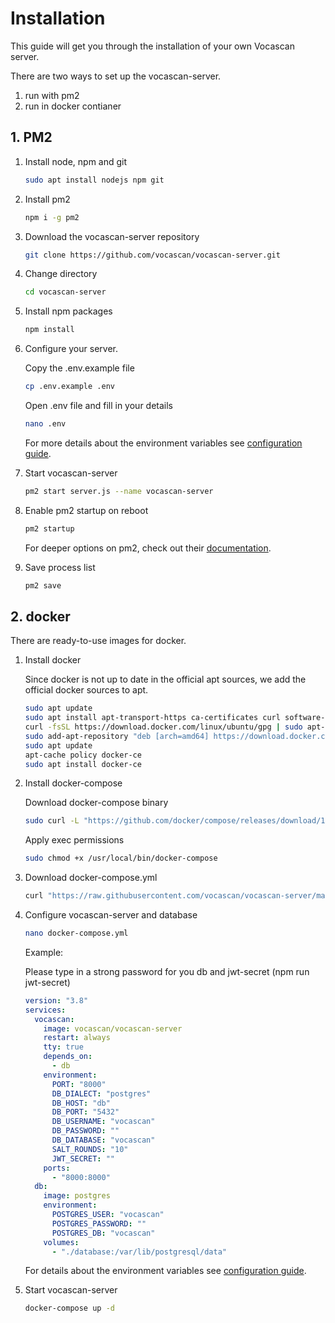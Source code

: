# Installation

This guide will get you through the installation of your own Vocascan server.

There are two ways to set up the vocascan-server.

1. run with pm2
1. run in docker contianer

## 1. PM2

1. Install node, npm and git

   ```bash
   sudo apt install nodejs npm git
   ```

2. Install pm2

   ```bash
   npm i -g pm2
   ```

3. Download the vocascan-server repository

   ```bash
   git clone https://github.com/vocascan/vocascan-server.git
   ```

4. Change directory

   ```bash
   cd vocascan-server
   ```

5. Install npm packages

   ```bash
   npm install
   ```

6. Configure your server.

   Copy the .env.example file

   ```bash
   cp .env.example .env
   ```

   Open .env file and fill in your details

   ```bash
   nano .env
   ```

   For more details about the environment variables see [configuration guide](configuration).

7. Start vocascan-server

   ```bash
   pm2 start server.js --name vocascan-server
   ```

8. Enable pm2 startup on reboot

   ```bash
   pm2 startup
   ```

   For deeper options on pm2, check out their
   [documentation](https://pm2.keymetrics.io/docs/usage/pm2-doc-single-page/).

9. Save process list

   ```bash
   pm2 save
   ```

## 2. docker

There are ready-to-use images for docker.

1. Install docker

   Since docker is not up to date in the official apt sources, we add the official docker sources to apt.

   ```bash
   sudo apt update
   sudo apt install apt-transport-https ca-certificates curl software-properties-common
   curl -fsSL https://download.docker.com/linux/ubuntu/gpg | sudo apt-key add -
   sudo add-apt-repository "deb [arch=amd64] https://download.docker.com/linux/ubuntu focal stable"
   sudo apt update
   apt-cache policy docker-ce
   sudo apt install docker-ce
   ```

2. Install docker-compose

   Download docker-compose binary

   ```bash
   sudo curl -L "https://github.com/docker/compose/releases/download/1.29.1/docker-compose-$(uname -s)-$(uname -m)" -o /usr/local/bin/docker-compose
   ```

   Apply exec permissions

   ```bash
   sudo chmod +x /usr/local/bin/docker-compose
   ```

3. Download docker-compose.yml

   ```bash
   curl "https://raw.githubusercontent.com/vocascan/vocascan-server/main/docker/docker-compose.yml" -o docker-compose.yml
   ```

4. Configure vocascan-server and database

   ```bash
   nano docker-compose.yml
   ```

   Example:

   Please type in a strong password for you db and jwt-secret (npm run jwt-secret)

   ```yml
   version: "3.8"
   services:
     vocascan:
       image: vocascan/vocascan-server
       restart: always
       tty: true
       depends_on:
         - db
       environment:
         PORT: "8000"
         DB_DIALECT: "postgres"
         DB_HOST: "db"
         DB_PORT: "5432"
         DB_USERNAME: "vocascan"
         DB_PASSWORD: ""
         DB_DATABASE: "vocascan"
         SALT_ROUNDS: "10"
         JWT_SECRET: ""
       ports:
         - "8000:8000"
     db:
       image: postgres
       environment:
         POSTGRES_USER: "vocascan"
         POSTGRES_PASSWORD: ""
         POSTGRES_DB: "vocascan"
       volumes:
         - "./database:/var/lib/postgresql/data"
   ```

   For details about the environment variables see [configuration guide](configuration).

5. Start vocascan-server

   ```bash
   docker-compose up -d
   ```

